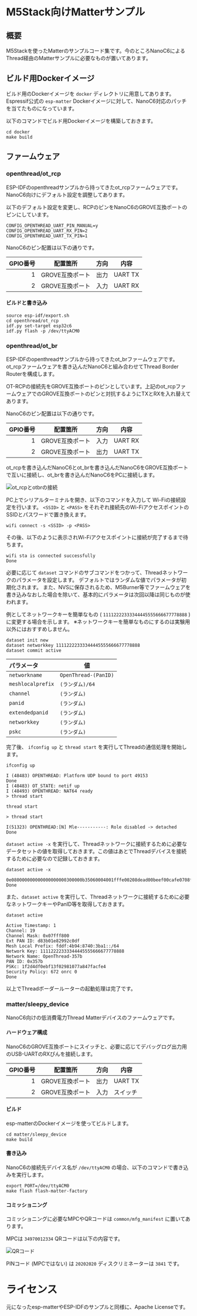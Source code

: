 # M5Stack向けMatterサンプル

## 概要

M5Stackを使ったMatterのサンプルコード集です。今のところNanoC6によるThread経由のMatterサンプルに必要なものが置いてあります。

## ビルド用Dockerイメージ

ビルド用のDockerイメージを `docker` ディレクトリに用意してあります。Espressif公式の `esp-matter` Dockerイメージに対して、NanoC6対応のパッチを当てたものになっています。

以下のコマンドでビルド用Dockerイメージを構築しておきます。

```
cd docker
make build
```

## ファームウェア

### openthread/ot_rcp

ESP-IDFのopenthreadサンプルから持ってきたot_rcpファームウェアです。NanoC6向けにデフォルト設定を調整してあります。

以下のデフォルト設定を変更し、RCPのピンをNanoC6のGROVE互換ポートのピンにしています。

```
CONFIG_OPENTHREAD_UART_PIN_MANUAL=y
CONFIG_OPENTHREAD_UART_RX_PIN=2
CONFIG_OPENTHREAD_UART_TX_PIN=1
```

NanoC6のピン配置は以下の通りです。

| GPIO番号 | 配置箇所        | 方向 | 内容    |
| -------: | --------------- | ---- | ------- |
|        1 | GROVE互換ポート | 出力 | UART TX |
|        2 | GROVE互換ポート | 入力 | UART RX |

#### ビルドと書き込み

```
source esp-idf/export.sh
cd openthread/ot_rcp
idf.py set-target esp32c6
idf.py flash -p /dev/ttyACM0
```

### openthread/ot_br

ESP-IDFのopenthreadサンプルから持ってきたot_brファームウェアです。ot_rcpファームウェアを書き込んだNanoC6と組み合わせてThread Border Routerを構成します。

OT-RCPの接続先をGROVE互換ポートのピンとしています。上記のot_rcpファームウェアでのGROVE互換ポートのピンと対抗するようにTXとRXを入れ替えてあります。

NanoC6のピン配置は以下の通りです。

| GPIO番号 | 配置箇所        | 方向 | 内容    |
| -------: | --------------- | ---- | ------- |
|        1 | GROVE互換ポート | 入力 | UART RX |
|        2 | GROVE互換ポート | 出力 | UART TX |

ot_rcpを書き込んだNanoC6とot_brを書き込んだNanoC6をGROVE互換ポートで互いに接続し、ot_brを書き込んだNanoC6をPCに接続します。

![ot_rcpとotbrの接続](./doc/nanoc6_otbr.drawio.svg)

PC上でシリアルターミナルを開き、以下のコマンドを入力して Wi-Fiの接続設定を行います。 `<SSID>` と `<PASS>` をそれぞれ接続先のWi-FiアクセスポイントのSSIDとパスワードで置き換えます。

```
wifi connect -s <SSID> -p <PASS>
```

その後、以下のように表示されWi-Fiアクセスポイントに接続が完了するまで待ちます。

```
wifi sta is connected successfully
Done
```

必要に応じて `dataset` コマンドのサブコマンドをつかって、Threadネットワークのパラメータを設定します。
デフォルトではランダムな値でパラメータが初期化されます。
また、NVSに保存されるため、M5Burner等でファームウェアを書き込みなおした場合を除いて、基本的にパラメータは次回以降は同じものが使われます。

例としてネットワークキーを簡単なもの ( `11112222333344445555666677778888` ) に変更する場合を示します。
※ネットワークキーを簡単なものにするのは実験用以外にはおすすめしません。

```
dataset init new
dataset networkkey 11112222333344445555666677778888
dataset commit active
```

| パラメータ        | 値                   |
| :---------------- | -------------------- |
| `networkname`     | `OpenThread-(PanID)` |
| `meshlocalprefix` | `(ランダム)/64`      |
| `channel`         | `(ランダム)`         |
| `panid`           | `(ランダム)`         |
| `extendedpanid`   | `(ランダム)`         |
| `networkkey`      | `(ランダム)`         |
| `pskc`            | `(ランダム)`         |


完了後、 `ifconfig up` と `thread start` を実行してThreadの通信処理を開始します。

```
ifconfig up
```

```
I (48483) OPENTHREAD: Platform UDP bound to port 49153
Done
I (48483) OT_STATE: netif up
I (48493) OPENTHREAD: NAT64 ready
> thread start
```

```
thread start
```

```
> thread start

I(51323) OPENTHREAD:[N] Mle-----------: Role disabled -> detached
Done
```

`dataset active -x` を実行して、Threadネットワークに接続するために必要なデータセットの値を取得しておきます。この値はあとでThreadデバイスを接続するために必要なので記録しておきます。

```
dataset active -x
```

```
0e080000000000000000000300000b35060004001fffe00208dead00beef00cafe0708fddead00beef000005107443e9e3e3f9bf4ea87009b17455b039030a4f70656e54687265616401026f64041043e769eacf5354de6d9ce281ab1b3bdd0c0402a0f7f8
Done
```

また、`dataset active` を実行して、Threadネットワークに接続するために必要なネットワークキーやPanID等を取得しておきます。

```
dataset active
```

```
Active Timestamp: 1
Channel: 19
Channel Mask: 0x07fff800
Ext PAN ID: d83b01e82992c0df
Mesh Local Prefix: fddf:4b94:8740:3ba1::/64
Network Key: 11112222333344445555666677778888
Network Name: OpenThread-357b
PAN ID: 0x357b
PSKc: 1f2d4df0ebf13f02981077a847facfe4
Security Policy: 672 onrc 0
Done
```

以上でThreadボーダールーターの起動処理は完了です。

### matter/sleepy_device

NanoC6向けの低消費電力Thread Matterデバイスのファームウェアです。

#### ハードウェア構成

NanoC6のGROVE互換ポートにスイッチと、必要に応じてデバッグログ出力用のUSB-UARTのRXぴんを接続します。

| GPIO番号 | 配置箇所        | 方向 | 内容    |
| -------: | --------------- | ---- | ------- |
|        1 | GROVE互換ポート | 出力 | UART TX |
|        2 | GROVE互換ポート | 入力 | スイッチ |


#### ビルド

esp-matterのDockerイメージを使ってビルドします。

```
cd matter/sleepy_device
make build
```

#### 書き込み

NanoC6の接続先デバイス名が `/dev/ttyACM0` の場合、以下のコマンドで書き込みを実行します。

```
export PORT=/dev/ttyACM0
make flash flash-matter-factory
```

#### コミッショニング

コミッショニングに必要なMPCやQRコードは `common/mfg_manifest` に置いてあります。

MPCは `34970012334` QRコードは以下の内容です。

![QRコード](matter/common/mfg_manifest/20202020_3841_qrcode.png)

PINコード (MPCではない) は `20202020` ディスクリミネーターは `3841` です。

# ライセンス

元になったesp-matterやESP-IDFのサンプルと同様に、Apache Licenseです。